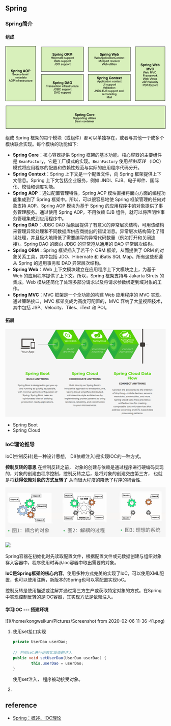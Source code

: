 ## Spring

### Spring简介

#### 组成

![](https://raw.githubusercontent.com/KongWiki/cloudImg/master/spring_framework.gif)

组成 Spring 框架的每个模块（或组件）都可以单独存在，或者与其他一个或多个模块联合实现。每个模块的功能如下:

- **Spring Core**：核心容器提供 Spring 框架的基本功能。核心容器的主要组件是 `BeanFactory`，它是工厂模式的实现。`BeanFactory` 使用*控制反转* （IOC） 模式将应用程序的配置和依赖性规范与实际的应用程序代码分开。
- **Spring Context**：Spring 上下文是一个配置文件，向 Spring 框架提供上下文信息。Spring 上下文包括企业服务，例如 JNDI、EJB、电子邮件、国际化、校验和调度功能。
- **Spring AOP**：通过配置管理特性，Spring AOP 模块直接将面向方面的编程功能集成到了 Spring 框架中。所以，可以很容易地使 Spring 框架管理的任何对象支持 AOP。Spring AOP 模块为基于 Spring 的应用程序中的对象提供了事务管理服务。通过使用 Spring AOP，不用依赖 EJB 组件，就可以将声明性事务管理集成到应用程序中。
- **Spring DAO**：JDBC DAO 抽象层提供了有意义的异常层次结构，可用该结构来管理异常处理和不同数据库供应商抛出的错误消息。异常层次结构简化了错误处理，并且极大地降低了需要编写的异常代码数量（例如打开和关闭连接）。Spring DAO 的面向 JDBC 的异常遵从通用的 DAO 异常层次结构。
- **Spring ORM**：Spring 框架插入了若干个 ORM 框架，从而提供了 ORM 的对象关系工具，其中包括 JDO、Hibernate 和 iBatis SQL Map。所有这些都遵从 Spring 的通用事务和 DAO 异常层次结构。
- **Spring Web**：Web 上下文模块建立在应用程序上下文模块之上，为基于 Web 的应用程序提供了上下文。所以，Spring 框架支持与 Jakarta Struts 的集成。Web 模块还简化了处理多部分请求以及将请求参数绑定到域对象的工作。
- **Spring MVC**：MVC 框架是一个全功能的构建 Web 应用程序的 MVC 实现。通过策略接口，MVC 框架变成为高度可配置的，MVC 容纳了大量视图技术，其中包括 JSP、Velocity、Tiles、iText 和 POI。

#### 拓展

![](https://raw.githubusercontent.com/KongWiki/cloudImg/master/sping-%E6%8B%93%E5%B1%95.png)



* Spring Boot
* Spring Cloud 

### IoC理论推导

IoC(控制反转)是一种设计思想， DI(依赖注入)是实现IOC的一种方式。

**控制反转的意思** 在控制反转之前， 对象的创建与依赖是通过程序进行硬编码实现的，对象的创建由程序控制，控制反转之后，是将对象的创建交由第三方， 也就是将**获得依赖对象的方式反转了** 从而很大程度的降低了程序的耦合性.

![](https://raw.githubusercontent.com/KongWiki/cloudImg/master/IOC.png)



![](/home/kongweikun/Downloads/container-magic-ioc.png)

Spring容器在初始化时先读取配置文件，根据配置文件或元数据创建与组织对象存入容器中，程序使用时再从Ioc容器中取出需要的对象。

**IoC是Spring框架的核心内容**，使用多种方式完美的实现了IoC，可以使用XML配置，也可以使用注解，新版本的Spring也可以零配置实现IoC。

控制反转是使用描述或注解并通过第三方生产或获取特定对象的方式。在Spring中实现控制反转的是IOC容器，其实现方法是依赖注入。

#### 学习IOC --- 搭建环境

![](/home/kongweikun/Pictures/Screenshot from 2020-02-06 11-36-41.png)

1. 使用set接口实现

   ```java
   private UserDao userDao;
   
   // 利用set进行动态实现值的注入
   public void setUserDao(UserDao userDao) {
           this.userDao = userDao;
   }
   ```

   使用set注入， 程序被动接受对象。

2. 





## reference

* [Spring：概述、IOC理论](https://blog.kuangstudy.com/index.php/archives/511/)

  